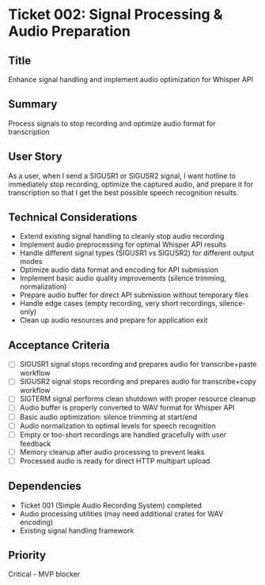 # Ticket 002: Signal Processing & Audio Preparation

## Title
Enhance signal handling and implement audio optimization for Whisper API

## Summary
Process signals to stop recording and optimize audio format for transcription

## User Story
As a user, when I send a SIGUSR1 or SIGUSR2 signal, I want hotline to immediately stop recording, optimize the captured audio, and prepare it for transcription so that I get the best possible speech recognition results.

## Technical Considerations
- Extend existing signal handling to cleanly stop audio recording
- Implement audio preprocessing for optimal Whisper API results
- Handle different signal types (SIGUSR1 vs SIGUSR2) for different output modes
- Optimize audio data format and encoding for API submission
- Implement basic audio quality improvements (silence trimming, normalization)
- Prepare audio buffer for direct API submission without temporary files
- Handle edge cases (empty recording, very short recordings, silence-only)
- Clean up audio resources and prepare for application exit

## Acceptance Criteria
- [ ] SIGUSR1 signal stops recording and prepares audio for transcribe+paste workflow
- [ ] SIGUSR2 signal stops recording and prepares audio for transcribe+copy workflow
- [ ] SIGTERM signal performs clean shutdown with proper resource cleanup
- [ ] Audio buffer is properly converted to WAV format for Whisper API
- [ ] Basic audio optimization: silence trimming at start/end
- [ ] Audio normalization to optimal levels for speech recognition
- [ ] Empty or too-short recordings are handled gracefully with user feedback
- [ ] Memory cleanup after audio processing to prevent leaks
- [ ] Processed audio is ready for direct HTTP multipart upload

## Dependencies
- Ticket 001 (Simple Audio Recording System) completed
- Audio processing utilities (may need additional crates for WAV encoding)
- Existing signal handling framework

## Priority
Critical - MVP blocker